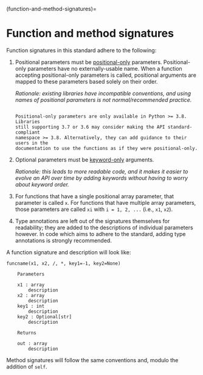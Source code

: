 (function-and-method-signatures)=

# Function and method signatures

Function signatures in this standard adhere to the following:

1. Positional parameters must be
   [positional-only](https://www.python.org/dev/peps/pep-0570/) parameters.
   Positional-only parameters have no externally-usable name. When a function
   accepting positional-only parameters is called, positional arguments are
   mapped to these parameters based solely on their order.

   _Rationale: existing libraries have incompatible conventions, and using names
   of positional parameters is not normal/recommended practice._

    ```{note}

    Positional-only parameters are only available in Python >= 3.8. Libraries
    still supporting 3.7 or 3.6 may consider making the API standard-compliant
    namespace >= 3.8. Alternatively, they can add guidance to their users in the
    documentation to use the functions as if they were positional-only. 
    ```

2. Optional parameters must be
   [keyword-only](https://www.python.org/dev/peps/pep-3102/) arguments.

   _Rationale: this leads to more readable code, and it makes it easier to
   evolve an API over time by adding keywords without having to worry about
   keyword order._

3. For functions that have a single positional array parameter, that parameter
   is called `x`. For functions that have multiple array parameters, those
   parameters are called `xi` with `i = 1, 2, ...` (i.e., `x1`, `x2`).

4. Type annotations are left out of the signatures themselves for readability;
   they are added to the descriptions of individual parameters however. In code
   which aims to adhere to the standard, adding type annotations is strongly
   recommended.

A function signature and description will look like:

```
funcname(x1, x2, /, *, key1=-1, key2=None)

    Parameters

    x1 : array
        description
    x2 : array
        description
    key1 : int
        description
    key2 : Optional[str]
        description

    Returns

    out : array
        description
```

Method signatures will follow the same conventions and, modulo the addition of
`self`.
